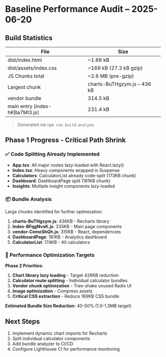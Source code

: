 # Baseline Performance Audit – 2025-06-20

## Build Statistics

| File | Size |
|------|------|
| dist/index.html | ~1.66 kB |
| dist/assets/index.css | ~169 kB (27.3 kB gzip) |
| JS Chunks total | ~2.6 MB (pre-gzip) |
| Largest chunk | charts-BuTHgzym.js – 436 kB |
| vendor bundle | 314.5 kB |
| main entry (index-hKBa7MI3.js) | 231.4 kB |

> Generated via `npm run build:analyze`.

## Phase 1 Progress - Critical Path Shrink

### ✅ Code Splitting Already Implemented
- **App.tsx**: All major routes lazy-loaded with React.lazy()
- **Index.tsx**: Heavy components wrapped in Suspense 
- **Calculators**: CalculatorList already code-split (173KB chunk)
- **Dashboard**: DashboardPage split (181KB chunk)
- **Insights**: Multiple insight components lazy-loaded

### 📦 Bundle Analysis
Large chunks identified for further optimization:
1. **charts-BuTHgzym.js**: 436KB - Recharts library
2. **Index-BFqgNvsK.js**: 335KB - Main page components
3. **vendor-CemeShQh.js**: 315KB - React, dependencies
4. **DashboardPage**: 181KB - Analytics dashboard
5. **CalculatorList**: 174KB - All calculators

### 🎯 Performance Optimization Targets

**Phase 2 Priorities**:
1. **Chart library lazy loading** - Target 426KB reduction
2. **Calculator route splitting** - Individual calculator bundles  
3. **Vendor chunk optimization** - Tree-shake unused Radix UI
4. **Image optimization** - Compress assets
5. **Critical CSS extraction** - Reduce 169KB CSS bundle

**Estimated Bundle Size Reduction**: 40-50% (1.0-1.3MB target)

## Next Steps

1. Implement dynamic chart imports for Recharts
2. Split individual calculator components  
3. Add bundle analyzer to CI/CD
4. Configure Lighthouse CI for performance monitoring 